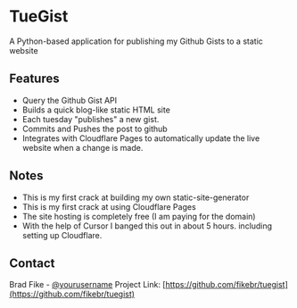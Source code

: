 # TueGist

A Python-based application for publishing my Github Gists to a static website

## Features

- Query the Github Gist API
- Builds a quick blog-like static HTML site 
- Each tuesday "publishes" a new gist.
- Commits and Pushes the post to github
- Integrates with Cloudflare Pages to automatically update the live website when a change is made.

## Notes

- This is my first crack at building my own static-site-generator
- This is my first crack at using Cloudflare Pages
- The site hosting is completely free (I am paying for the domain)
- With the help of Cursor I banged this out in about 5 hours. including setting up Cloudflare.

## Contact

Brad Fike - [@yourusername](https://twitter.com/yourusername)
Project Link: [https://github.com/fikebr/tuegist](https://github.com/fikebr/tuegist)
